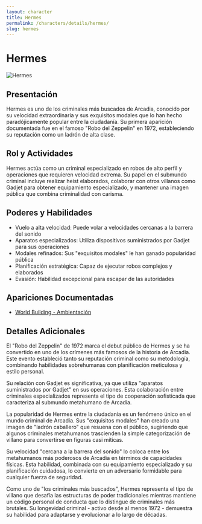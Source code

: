 ```yaml
---
layout: character
title: Hermes
permalink: /characters/details/hermes/
slug: hermes
---
```


# Hermes

<div class="character-photo">
  <img src="{{ site.baseurl }}/assets/img/characters/hermes.png" alt="Hermes" />
</div>

## Presentación
Hermes es uno de los criminales más buscados de Arcadia, conocido por su velocidad extraordinaria y sus exquisitos modales que lo han hecho paradójicamente popular entre la ciudadanía. Su primera aparición documentada fue en el famoso "Robo del Zeppelin" en 1972, estableciendo su reputación como un ladrón de alta clase.

## Rol y Actividades
Hermes actúa como un criminal especializado en robos de alto perfil y operaciones que requieren velocidad extrema. Su papel en el submundo criminal incluye realizar heist elaborados, colaborar con otros villanos como Gadjet para obtener equipamiento especializado, y mantener una imagen pública que combina criminalidad con carisma.

## Poderes y Habilidades
- Vuelo a alta velocidad: Puede volar a velocidades cercanas a la barrera del sonido
- Aparatos especializados: Utiliza dispositivos suministrados por Gadjet para sus operaciones
- Modales refinados: Sus "exquisitos modales" le han ganado popularidad pública
- Planificación estratégica: Capaz de ejecutar robos complejos y elaborados
- Evasión: Habilidad excepcional para escapar de las autoridades

## Apariciones Documentadas
- [World Building - Ambientación](../../world-building/ambientacion.md)

## Detalles Adicionales
El "Robo del Zeppelin" de 1972 marca el debut público de Hermes y se ha convertido en uno de los crímenes más famosos de la historia de Arcadia. Este evento estableció tanto su reputación criminal como su metodología, combinando habilidades sobrehumanas con planificación meticulosa y estilo personal.

Su relación con Gadjet es significativa, ya que utiliza "aparatos suministrados por Gadjet" en sus operaciones. Esta colaboración entre criminales especializados representa el tipo de cooperación sofisticada que caracteriza al submundo metahumano de Arcadia.

La popularidad de Hermes entre la ciudadanía es un fenómeno único en el mundo criminal de Arcadia. Sus "exquisitos modales" han creado una imagen de "ladrón caballero" que resuena con el público, sugiriendo que algunos criminales metahumanos trascienden la simple categorización de villano para convertirse en figuras casi míticas.

Su velocidad "cercana a la barrera del sonido" lo coloca entre los metahumanos más poderosos de Arcadia en términos de capacidades físicas. Esta habilidad, combinada con su equipamiento especializado y su planificación cuidadosa, lo convierte en un adversario formidable para cualquier fuerza de seguridad.

Como uno de "los criminales más buscados", Hermes representa el tipo de villano que desafía las estructuras de poder tradicionales mientras mantiene un código personal de conducta que lo distingue de criminales más brutales. Su longevidad criminal - activo desde al menos 1972 - demuestra su habilidad para adaptarse y evolucionar a lo largo de décadas.